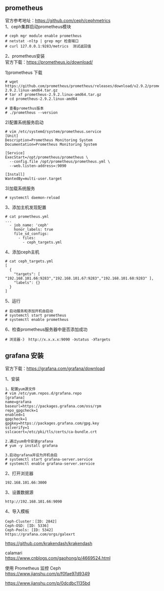 prometheus
---
官方参考地址：https://github.com/ceph/cephmetrics  
1、ceph集群启动prometheus模块  
```
# ceph mgr module enable prometheus
# netstat -nltp | grep mgr 检查端口
# curl 127.0.0.1:9283/metrics  测试返回值
```  

2、prometheus安装  
官方下载：https://prometheus.io/download/  

1)prometheus 下载
```
# wget https://github.com/prometheus/prometheus/releases/download/v2.9.2/prometheus-2.9.2.linux-amd64.tar.gz
# tar xf prometheus-2.9.2.linux-amd64.tar.gz
# cd prometheus-2.9.2.linux-amd64

# 查看promethus版本
# ./prometheus --version
```

2)配置系统服务启动
```
# vim /etc/systemd/system/prometheus.service
[Unit]
Description=Prometheus Monitoring System
Documentation=Prometheus Monitoring System

[Service]
ExecStart=/opt/prometheus/prometheus \
  --config.file /opt/prometheus/prometheus.yml \
  --web.listen-address=:9090

[Install]
WantedBy=multi-user.target
```

3)加载系统服务
```
# systemctl daemon-reload
```

3、添加主机发现配置
```
# cat prometheus.yml
...
  - job_name: 'ceph'
    honor_labels: true
    file_sd_configs:
      - files:
        - ceph_targets.yml
```  

4、添加ceph主机
```
# cat ceph_targets.yml
[
  {
    "targets": [ "192.168.101.66:9283","192.168.101.67:9283","192.168.101.68:9283" ],
    "labels": {}
  }
]
```  

5、运行  
```
# 启动服务和添加开机自启动
# systemctl start prometheus
# systemctl enable prometheus
```

6、检查prometheus服务器中是否添加成功
```
# 浏览器-》 http://x.x.x.x:9090 -》status -》Targets
```

grafana 安装  
---
官方下载：https://grafana.com/grafana/download  

1、安装
```
1、配置yum源文件
# vim /etc/yum.repos.d/grafana.repo
[grafana]
name=grafana
baseurl=https://packages.grafana.com/oss/rpm
repo_gpgcheck=1
enabled=1
gpgcheck=1
gpgkey=https://packages.grafana.com/gpg.key
sslverify=1
sslcacert=/etc/pki/tls/certs/ca-bundle.crt

2.通过yum命令安装grafana
# yum -y install grafana

3.启动grafana并设为开机自启
# systemctl start grafana-server.service 
# systemctl enable grafana-server.service
```

2、打开浏览器  
```
192.168.101.66:3000  
```

3、设置数据源  
```
http://192.168.101.66:9090  
```

4、导入模板  
```
Ceph-Cluster：[ID: 2842]  
Ceph-OSD: [ID: 5336]  
Ceph-Pools: [ID: 5342]  
https://grafana.com/orgs/galexrt  
```



https://github.com/krakendash/krakendash

calamari  
https://www.cnblogs.com/gaohong/p/4669524.html


使用 Prometheus 监控 Ceph  
https://www.jianshu.com/p/f0fae97d9349

https://www.jianshu.com/p/0dcdbc1135bd
